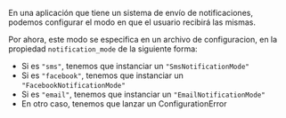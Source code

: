 En una aplicación que tiene un sistema de envío de notificaciones, podemos configurar el modo en que el usuario recibirá las mismas.

Por ahora, este modo se especifica en un archivo de configuracion, en la propiedad `notification_mode` de la siguiente forma:

* Si es `"sms"`, tenemos que instanciar un `"SmsNotificationMode"`
* Si es `"facebook"`, tenemos que instanciar un `"FacebookNotificationMode"`
* Si es `"email"`, tenemos que instanciar un `"EmailNotificationMode"`
* En otro caso, tenemos que lanzar un ConfigurationError

